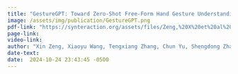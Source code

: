```yaml
---
title: "GestureGPT: Toward Zero-Shot Free-Form Hand Gesture Understanding with Large Language Model Agents"
image: /assets/img/publication/GestureGPT.png
pdf-link: "https://synteraction.org/assets/files/Zeng,%20X%20et%20al%202024%20-%20GestureGPT%20Toward%20Zero-Shot%20Free-Form%20Hand%20Gesture%20Understanding%20with%20Large%20Language%20Model%20Agents.pdf"
page-link:
video-link:
author: "Xin Zeng, Xiaoyu Wang, Tengxiang Zhang, Chun Yu, Shengdong Zhao, Yiqiang Chen "
date-text:
date:  2024-10-24 23:43:45 -0500
---
```





